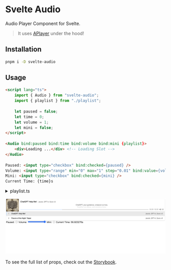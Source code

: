 # Svelte Audio

Audio Player Component for Svelte.

> It uses [APlayer](https://github.com/DIYgod/APlayer) under the hood!

## Installation

```bash
pnpm i -D svelte-audio
```

## Usage

```html
<script lang="ts">
    import { Audio } from "svelte-audio";
    import { playlist } from "./playlist";

    let paused = false;
    let time = 0;
    let volume = 1;
    let mini = false;
</script>

<Audio bind:paused bind:time bind:volume bind:mini {playlist}>
    <div>Loading ...</div> <!-- Loading Slot -->
</Audio>

Paused: <input type="checkbox" bind:checked={paused} />
Volume: <input type="range" min="0" max="1" step="0.01" bind:value={volume} />
Mini: <input type="checkbox" bind:checked={mini} />
Current Time: {time}s
```

<details>
<summary>playlist.ts</summary>

```ts
import type { Playlist } from "svelte-audio";

export const playlist: Playlist = [
    {
        name: "ChatGPT Help Me!",
        artist: "Jacob, GPT-4, Suno v3",
        cover: new URL("https://cdn1.suno.ai/image_6aee2edf-ba1e-4394-b75e-7385261c4e07.png"),
        url: new URL("https://cdn1.suno.ai/ebb95c9f-ef34-4cd1-b0f1-d8a97666550a.mp3"),
        lrc: new URL("https://storage.jacoblin.cool/ChatGPT-Help-Me.lrc"),
    },
    {
        name: "Flavors of the Night: Taipei",
        artist: "Jacob, GPT-4, Suno v3",
        cover: new URL("https://cdn1.suno.ai/image_3400c31e-d6ec-4101-80b1-1ae11dd3d220.png"),
        url: new URL("https://cdn1.suno.ai/3400c31e-d6ec-4101-80b1-1ae11dd3d220.mp3"),
        lrc: new URL("https://storage.jacoblin.cool/empty.lrc"),
    },
];
```

</details>

![screenshot](./images/screenshot.png)

To see the full list of props, check out the [Storybook](https://jacoblincool.github.io/svelte-audio).
